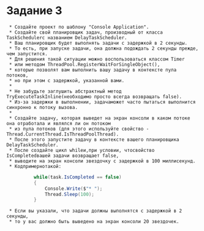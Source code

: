 ﻿# Задание 3
     * Создайте проект по шаблону "Console Application". 
     * Создайте свой планировщик задач, производный от класса TaskSchedulerс названием DelayTaskScheduler.
     * Ваш планировщик будет выполнять задачи с задержкой в 2 секунды. 
     * То есть, при запуске задачи, она должна подождать 2 секунды прежде, чем запустится.
     * Для решения такой ситуации можно воспользоваться классом Timer 
     * или методом ThreadPool.RegisterWaitForSingleObject(), 
     * которые позволят вам выполнить вашу задачу в контексте пула потоков, 
     * но при этом с задержкой, указанной вами. 
     * 
     * Не забудьте заглушить абстрактный метод TryExecuteTaskInline(необходимо просто всегда возвращать false). 
     * Из-за задержки в выполнении, задачаможет часто пытаться выполнится синхронно к потоку вызова.
     * 
     * Создайте задачу, которая выведет на экран консоли в каком потоке она отработала и являлся ли он потоком 
     * из пула потоков (для этого используйте свойство -Thread.CurrentThread.IsThreadPoolThread).
     * После этого запустите задачу в контексте вашего планировщика DelayTaskScheduler. 
     * После создайте цикл whileи,при условии, чтосвойство IsCompletedвашей задачи возвращает false,
     * выводите на экран консоли звездочку с задержкой в 100 миллисекунд. 
     * Кодпримернотакой:
```C#
          while(task.IsCompleted == false)
          {
              Console.Write($"* ");
              Thread.Sleep(100);
          }
```
     * Если вы указали, что задачи должны выполнятся с задержкой в 2 секунды,
     * то у вас должно быть выведено на экран консоли 20 звездочек.